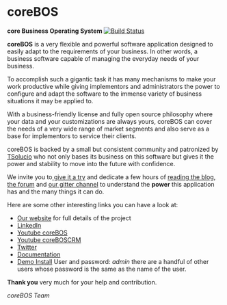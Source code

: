 coreBOS
=======

**core Business Operating System** [![Build Status](https://travis-ci.org/tsolucio/corebos.svg?branch=master)](https://travis-ci.org/tsolucio/corebos)

**coreBOS** is a very flexible and powerful software application designed to easily adapt to the requirements of your business. In other words, a business software capable of managing the everyday needs of your business.

To accomplish such a gigantic task it has many mechanisms to make your work productive while giving implementors and administrators the power to configure and adapt the software to the immense variety of business situations it may be applied to.

With a business-friendly license and fully open source philosophy where your data and your customizations are always yours, coreBOS can cover the needs of a very wide range of market segments and also serve as a base for implementors to service their clients.

coreBOS is backed by a small but consistent community and patronized by [TSolucio](https://tsolucio.com) who not only bases its business on this software but gives it the power and stability to move into the future with confidence.

We invite you to[ give it a try](http://corebos.org/documentation/doku.php?id=en:install550) and dedicate a few hours of [reading the blog](http://blog.corebos.org), [the forum](http://discussions.corebos.org/) and [our gitter channel](https://gitter.im/corebos/discuss) to understand the **power** this application has and the many things it can do.

Here are some other interesting links you can have a look at:
 - [Our website](http://corebos.org/) for full details of the project
 - [LinkedIn](http://www.linkedin.com/groups/coreBOS-7479130?trk=my_groups-b-grp-v)
 - [Youtube coreBOS](https://www.youtube.com/channel/UCmUzoelIqe2eL3YvEv5kLYw)
 - [Youtube coreBOSCRM](https://www.youtube.com/channel/UCqH0YuMrOI9HSEObq3xqXLQ)
 - [Twitter](https://twitter.com/coreBOSBeat)
 - [Documentation](http://corebos.org/documentation/)
 - [Demo Install](http://demo.corebos.com/) User and password: _admin_ there are a handful of other users whose password is the same as the name of the user.


**Thank you** very much for your help and contribution.

*coreBOS Team*
